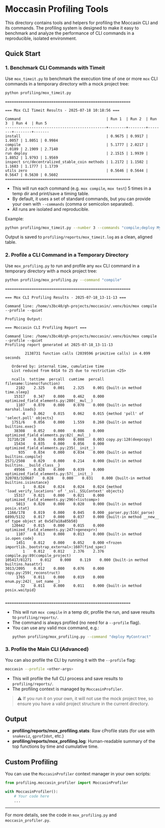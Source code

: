 # Moccasin Profiling Tools

This directory contains tools and helpers for profiling the Moccasin CLI and its commands. The profiling system is designed to make it easy to benchmark and analyze the performance of CLI commands in a reproducible, isolated environment.

## Quick Start

### 1. Benchmark CLI Commands with Timeit

Use `mox_timeit.py` to benchmark the execution time of one or more `mox` CLI commands in a temporary directory with a mock project tree:

```sh
python profiling/mox_timeit.py
```

```console
=========================================================

=== Mox CLI Timeit Results - 2025-07-18 10:18:56 ===

Command                                       | Run 1  | Run 2  | Run 3  | Run 4  | Run 5
----------------------------------------------+--------+--------+--------+--------+-------
install                                       | 0.9675 | 0.9917 | 1.0057 | 1.8051 | 0.9984
compile                                       | 5.1777 | 2.0217 | 2.0189 | 2.1909 | 2.7140
run deploy                                    | 2.1515 | 1.9939 | 1.8852 | 1.9793 | 1.9569
inspect src/decentralized_stable_coin methods | 1.2172 | 1.1502 | 1.1683 | 1.1777 | 1.1739
utils zero                                    | 0.5646 | 0.5644 | 0.5647 | 0.5630 | 0.5602
=========================================================
```

- This will run each command (e.g. `mox compile`, `mox test`) 5 times in a temp dir and print/save a timing table.
- By default, it uses a set of standard commands, but you can provide your own with `--commands` (comma or semicolon separated).
- All runs are isolated and reproducible.

Example:

```sh
python profiling/mox_timeit.py --number 3 --commands "compile;deploy MyContract"
```

Output is saved to `profiling/reports/mox_timeit.log` as a clean, aligned table.

### 2. Profile a CLI Command in a Temporary Directory

Use `mox_profiling.py` to run and profile any `mox` CLI command in a temporary directory with a mock project tree:

```sh
python profiling/mox_profiling.py --command "compile"
```

```console
=========================================================

=== Mox CLI Profiling Results - 2025-07-18_13-11-13 ===

Command line: /home/s3bc40/gh-projects/moccasin/.venv/bin/mox compile --profile --quiet

Profiling Output:

=== Moccasin CLI Profiling Report ===

Command line: /home/s3bc40/gh-projects/moccasin/.venv/bin/mox compile --profile --quiet
Profiling report generated at 2025-07-18_13-11-13

         2138731 function calls (2039596 primitive calls) in 4.099 seconds

   Ordered by: internal time, cumulative time
   List reduced from 6414 to 25 due to restriction <25>

   ncalls  tottime  percall  cumtime  percall filename:lineno(function)
     2182    2.325    0.001    2.325    0.001 {built-in method time.sleep}
    15317    0.347    0.000    0.462    0.000 optimized_field_elements.py:280(__mul__)
     1107    0.070    0.000    0.070    0.000 {built-in method marshal.loads}
        4    0.062    0.015    0.062    0.015 {method 'poll' of 'select.poll' objects}
   1751/6    0.056    0.000    1.559    0.260 {built-in method builtins.exec}
    38308    0.052    0.000    0.086    0.000 optimized_field_elements.py:82(__mul__)
 31710/28    0.036    0.000    0.088    0.003 copy.py:128(deepcopy)
    15434    0.035    0.000    0.056    0.000 optimized_field_elements.py:235(__init__)
      935    0.034    0.000    0.034    0.000 {built-in method builtins.compile}
2571/2508    0.029    0.000    0.214    0.000 {built-in method builtins.__build_class__}
    49566    0.028    0.000    0.039    0.000 optimized_field_elements.py:57(__init__)
320703/320687    0.028    0.000    0.031    0.000 {built-in method builtins.isinstance}
        1    0.024    0.024    0.024    0.024 {method 'load_verify_locations' of '_ssl._SSLContext' objects}
    15317    0.021    0.000    0.021    0.000 optimized_field_elements.py:296(<listcomp>)
     5013    0.020    0.000    0.020    0.000 {built-in method posix.stat}
 1166/178    0.019    0.000    0.045    0.000 _parser.py:516(_parse)
6899/5132    0.017    0.000    0.037    0.000 {built-in method __new__ of type object at 0x5d7a18a85b50}
   120442    0.015    0.000    0.015    0.000 optimized_field_elements.py:247(<genexpr>)
     1107    0.013    0.000    0.013    0.000 {built-in method io.open_code}
     1451    0.012    0.000    0.052    0.000 <frozen importlib._bootstrap_external>:1607(find_spec)
        1    0.012    0.012    2.376    2.376 compile.py:89(compile_project)
105417/81271    0.012    0.000    0.119    0.000 {built-in method builtins.hasattr}
3013/2095    0.012    0.000    0.076    0.000 copy.py:259(_reconstruct)
     1765    0.011    0.000    0.019    0.000 enum.py:242(__set_name__)
       32    0.011    0.000    0.011    0.000 {built-in method posix.waitpid}


=========================================================

```

- This will run `mox compile` in a temp dir, profile the run, and save results to `profiling/reports/`.
- The command is always profiled (no need for a `--profile` flag).
- You can use any valid mox command, e.g.:
  ```sh
  python profiling/mox_profiling.py --command "deploy MyContract"
  ```

### 3. Profile the Main CLI (Advanced)

You can also profile the CLI by running it with the `--profile` flag:

```sh
moccasin --profile <other-args>
```

- This will profile the full CLI process and save results to `profiling/reports/`.
- The profiling context is managed by `MoccasinProfiler`.

> ⚠️ If you run it on your own, it will not use the mock project tree, so ensure you have a valid project structure in the current directory.

## Output

- **profiling/reports/mox_profiling.stats**: Raw cProfile stats (for use with `snakeviz`, `gprof2dot`, etc.)
- **profiling/reports/mox_profiling.log**: Human-readable summary of the top functions by time and cumulative time.

## Custom Profiling

You can use the `MoccasinProfiler` context manager in your own scripts:

```python
from profiling.moccasin_profiler import MoccasinProfiler

with MoccasinProfiler():
    # Your code here
    ...
```

---

For more details, see the code in `mox_profiling.py` and `moccasin_profiler.py`.
